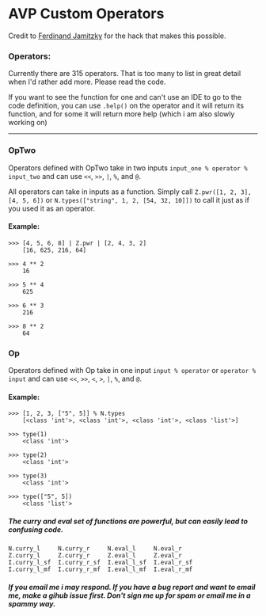 # AVP Custom Operators

Credit to [Ferdinand Jamitzky](https://code.activestate.com/recipes/384122/) for the hack that makes this possible.

### Operators:
Currently there are 315 operators. That is too many to list in great detail when I'd rather add more. Please read the code.

If you want to see the function for one and can't use an IDE to go to the code definition, you can use `.help()` on the operator and it will return its function, and for some it will return more help (which i am also slowly working on)

---

### OpTwo

Operators defined with OpTwo take in two inputs `input_one % operator % input_two` and can use `<<`, `>>`, `|`, `%`, and `@`.

All operators can take in inputs as a function. Simply call `Z.pwr([1, 2, 3], [4, 5, 6])` or `N.types(["string", 1, 2, [54, 32, 10]])` to call it just as if you used it as an operator.

#### Example:

```
>>> [4, 5, 6, 8] | Z.pwr | [2, 4, 3, 2]
    [16, 625, 216, 64]

>>> 4 ** 2
    16

>>> 5 ** 4
    625

>>> 6 ** 3
    216

>>> 8 ** 2
    64
```

### Op

Operators defined with Op take in one input `input % operator` or `operator % input` and can use `<<`, `>>`, `<`, `>`, `|`, `%`, and `@`.

#### Example:

```
>>> [1, 2, 3, ["5", 5]] % N.types
    [<class 'int'>, <class 'int'>, <class 'int'>, <class 'list'>]
    
>>> type(1)
    <class 'int'>

>>> type(2)
    <class 'int'>

>>> type(3)
    <class 'int'>

>>> type(["5", 5])
    <class 'list'>
```

##### The curry and eval set of functions are powerful, but can easily lead to confusing code.

```
N.curry_l     N.curry_r     N.eval_l     N.eval_r
Z.curry_l     Z.curry_r     Z.eval_l     Z.eval_r
I.curry_l_sf  I.curry_r_sf  I.eval_l_sf  I.eval_r_sf
I.curry_l_mf  I.curry_r_mf  I.eval_l_mf  I.eval_r_mf
```

##### If you email me i may respond. If you have a bug report and want to email me, make a gihub issue first. Don't sign me up for spam or email me in a spammy way.